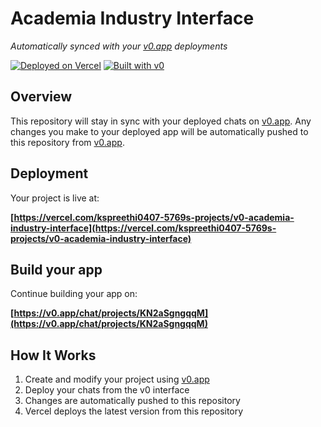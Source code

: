 # Academia Industry Interface

*Automatically synced with your [v0.app](https://v0.app) deployments*

[![Deployed on Vercel](https://img.shields.io/badge/Deployed%20on-Vercel-black?style=for-the-badge&logo=vercel)](https://vercel.com/kspreethi0407-5769s-projects/v0-academia-industry-interface)
[![Built with v0](https://img.shields.io/badge/Built%20with-v0.app-black?style=for-the-badge)](https://v0.app/chat/projects/KN2aSgngqqM)

## Overview

This repository will stay in sync with your deployed chats on [v0.app](https://v0.app).
Any changes you make to your deployed app will be automatically pushed to this repository from [v0.app](https://v0.app).

## Deployment

Your project is live at:

**[https://vercel.com/kspreethi0407-5769s-projects/v0-academia-industry-interface](https://vercel.com/kspreethi0407-5769s-projects/v0-academia-industry-interface)**

## Build your app

Continue building your app on:

**[https://v0.app/chat/projects/KN2aSgngqqM](https://v0.app/chat/projects/KN2aSgngqqM)**

## How It Works

1. Create and modify your project using [v0.app](https://v0.app)
2. Deploy your chats from the v0 interface
3. Changes are automatically pushed to this repository
4. Vercel deploys the latest version from this repository